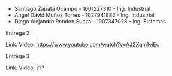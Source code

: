 - Santiago Zapata Ocampo - 1001227310 - Ing. Industrial
- Angel David Muñoz Torres - 1027941882 - Ing. Industrial
- Diego Alejandro Rendon Suaza - 1007347028 - Ing. Sistemas

Entrega 2

Link. Video: https://www.youtube.com/watch?v=AJ2Xqm1viEc

Entrega 3

Link. Video: ???
